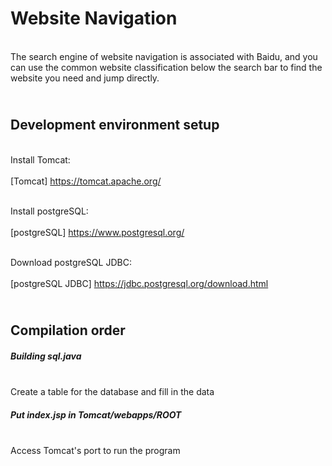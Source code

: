 Website Navigation
=====================
<br>The search engine of website navigation is associated with Baidu, and you can use the common website classification below the search bar to find the website you need and jump directly.</br>

<br>Development environment setup</br>
------------------------------

<br> Install Tomcat:</br>
<br>[Tomcat] https://tomcat.apache.org/</br>

<br>Install postgreSQL:</br>
<br>[postgreSQL] https://www.postgresql.org/</br>

<br>Download postgreSQL JDBC: </br>
<br> [postgreSQL JDBC] https://jdbc.postgresql.org/download.html</br>


<br>Compilation order</br>
--------------------

##### Building sql.java
<br>Create a table for the database and fill in the data</br>

##### Put index.jsp in Tomcat/webapps/ROOT
<br>Access Tomcat's port to run the program</br>






